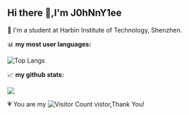 ## Hi there 👋,I'm J0hNnY1ee
💩 I'm a student at Harbin Institute of Technology, Shenzhen.

📊 **my most user languages:**

![Top Langs](https://github-readme-stats.vercel.app/api/top-langs/?username=J0hNnY1ee)

📈 **my github stats:**

![](https://github-readme-stats.vercel.app/api?username=J0hNnY1ee&show_icons=true&theme=gh-light-mode-only&count_private=true)



💗 You are my  ![Visitor Count](https://profile-counter.glitch.me/J0hNnY1ee/count.svg) vistor,Thank You!


